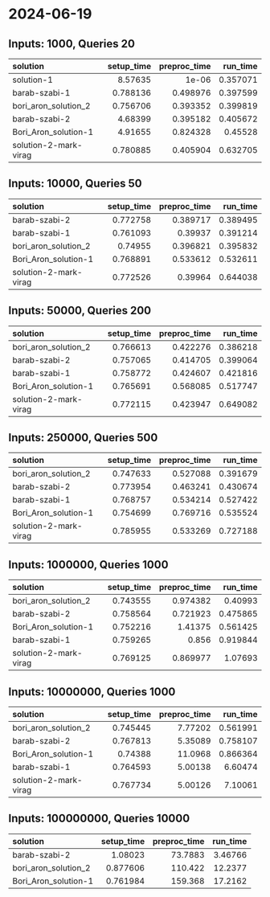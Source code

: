 # 2024-06-19

## Inputs: 1000, Queries 20

| solution              |   setup_time |   preproc_time |   run_time |
|:----------------------|-------------:|---------------:|-----------:|
| solution-1            |     8.57635  |       1e-06    |   0.357071 |
| barab-szabi-1         |     0.788136 |       0.498976 |   0.397599 |
| bori_aron_solution_2  |     0.756706 |       0.393352 |   0.399819 |
| barab-szabi-2         |     4.68399  |       0.395182 |   0.405672 |
| Bori_Aron_solution-1  |     4.91655  |       0.824328 |   0.45528  |
| solution-2-mark-virag |     0.780885 |       0.405904 |   0.632705 |

## Inputs: 10000, Queries 50

| solution              |   setup_time |   preproc_time |   run_time |
|:----------------------|-------------:|---------------:|-----------:|
| barab-szabi-2         |     0.772758 |       0.389717 |   0.389495 |
| barab-szabi-1         |     0.761093 |       0.39937  |   0.391214 |
| bori_aron_solution_2  |     0.74955  |       0.396821 |   0.395832 |
| Bori_Aron_solution-1  |     0.768891 |       0.533612 |   0.532611 |
| solution-2-mark-virag |     0.772526 |       0.39964  |   0.644038 |

## Inputs: 50000, Queries 200

| solution              |   setup_time |   preproc_time |   run_time |
|:----------------------|-------------:|---------------:|-----------:|
| bori_aron_solution_2  |     0.766613 |       0.422276 |   0.386218 |
| barab-szabi-2         |     0.757065 |       0.414705 |   0.399064 |
| barab-szabi-1         |     0.758772 |       0.424607 |   0.421816 |
| Bori_Aron_solution-1  |     0.765691 |       0.568085 |   0.517747 |
| solution-2-mark-virag |     0.772115 |       0.423947 |   0.649082 |

## Inputs: 250000, Queries 500

| solution              |   setup_time |   preproc_time |   run_time |
|:----------------------|-------------:|---------------:|-----------:|
| bori_aron_solution_2  |     0.747633 |       0.527088 |   0.391679 |
| barab-szabi-2         |     0.773954 |       0.463241 |   0.430674 |
| barab-szabi-1         |     0.768757 |       0.534214 |   0.527422 |
| Bori_Aron_solution-1  |     0.754699 |       0.769716 |   0.535524 |
| solution-2-mark-virag |     0.785955 |       0.533269 |   0.727188 |

## Inputs: 1000000, Queries 1000

| solution              |   setup_time |   preproc_time |   run_time |
|:----------------------|-------------:|---------------:|-----------:|
| bori_aron_solution_2  |     0.743555 |       0.974382 |   0.40993  |
| barab-szabi-2         |     0.758564 |       0.721923 |   0.475865 |
| Bori_Aron_solution-1  |     0.752216 |       1.41375  |   0.561425 |
| barab-szabi-1         |     0.759265 |       0.856    |   0.919844 |
| solution-2-mark-virag |     0.769125 |       0.869977 |   1.07693  |

## Inputs: 10000000, Queries 1000

| solution              |   setup_time |   preproc_time |   run_time |
|:----------------------|-------------:|---------------:|-----------:|
| bori_aron_solution_2  |     0.745445 |        7.77202 |   0.561991 |
| barab-szabi-2         |     0.767813 |        5.35089 |   0.758107 |
| Bori_Aron_solution-1  |     0.74388  |       11.0968  |   0.866364 |
| barab-szabi-1         |     0.764593 |        5.00138 |   6.60474  |
| solution-2-mark-virag |     0.767734 |        5.00126 |   7.10061  |

## Inputs: 100000000, Queries 10000

| solution             |   setup_time |   preproc_time |   run_time |
|:---------------------|-------------:|---------------:|-----------:|
| barab-szabi-2        |     1.08023  |        73.7883 |    3.46766 |
| bori_aron_solution_2 |     0.877606 |       110.422  |   12.2377  |
| Bori_Aron_solution-1 |     0.761984 |       159.368  |   17.2162  |